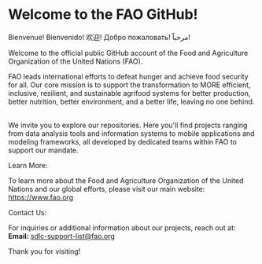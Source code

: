 # Welcome to the FAO GitHub!
Bienvenue! Bienvenido! 欢迎! Добро пожаловать! مرحباً!

Welcome to the official public GitHub account of the Food and Agriculture Organization of the United Nations (FAO).

FAO leads international efforts to defeat hunger and achieve food security for all. Our core mission is to support the transformation to MORE efficient, inclusive, resilient, and sustainable agrifood systems for better production, better nutrition, better environment, and a better life, leaving no one behind.   

We invite you to explore our repositories. Here you'll find projects ranging from data analysis tools and information systems to mobile applications and modeling frameworks, all developed by dedicated teams within FAO to support our mandate.


Learn More:

To learn more about the Food and Agriculture Organization of the United Nations and our global efforts, please visit our main website: https://www.fao.org


Contact Us:
 
For inquiries or additional information about our projects, reach out at:  
**Email:** sdlc-support-list@fao.org

Thank you for visiting!
